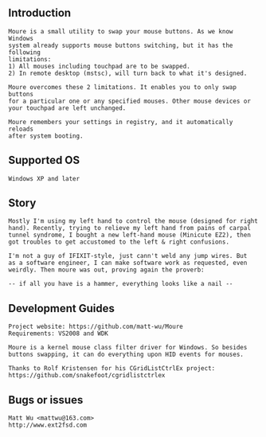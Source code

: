
Introduction
------------

    Moure is a small utility to swap your mouse buttons. As we know Windows
    system already supports mouse buttons switching, but it has the following
    limitations:
    1) All mouses including touchpad are to be swapped.
    2) In remote desktop (mstsc), will turn back to what it's designed.

    Moure overcomes these 2 limitations. It enables you to only swap buttons
    for a particular one or any specified mouses. Other mouse devices or 
    your touchpad are left unchanged.

    Moure remembers your settings in registry, and it automatically reloads
    after system booting.


Supported OS
------------

    Windows XP and later
    
    
Story
-----

    Mostly I'm using my left hand to control the mouse (designed for right
    hand). Recently, trying to relieve my left hand from pains of carpal
    tunnel syndrome, I bought a new left-hand mouse (Minicute EZ2), then
    got troubles to get accustomed to the left & right confusions.

    I'm not a guy of IFIXIT-style, just cann't weld any jump wires. But
    as a software engineer, I can make software work as requested, even
    weirdly. Then moure was out, proving again the proverb:

    -- if all you have is a hammer, everything looks like a nail --


Development  Guides
-------------------

    Project website: https://github.com/matt-wu/Moure
    Requirements: VS2008 and WDK

    Moure is a kernel mouse class filter driver for Windows. So besides
    buttons swapping, it can do everything upon HID events for mouses.

    Thanks to Rolf Kristensen for his CGridListCtrlEx project:
    https://github.com/snakefoot/cgridlistctrlex


Bugs or issues
--------------

    Matt Wu <mattwu@163.com>
    http://www.ext2fsd.com

